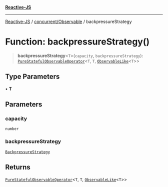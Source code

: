 [**Reactive-JS**](../../../README.md)

***

[Reactive-JS](../../../README.md) / [concurrent/Observable](../README.md) / backpressureStrategy

# Function: backpressureStrategy()

> **backpressureStrategy**\<`T`\>(`capacity`, `backpressureStrategy`): [`PureStatefulObservableOperator`](../type-aliases/PureStatefulObservableOperator.md)\<`T`, `T`, [`ObservableLike`](../../interfaces/ObservableLike.md)\<`T`\>\>

## Type Parameters

• **T**

## Parameters

### capacity

`number`

### backpressureStrategy

[`BackpressureStrategy`](../../../utils/type-aliases/BackpressureStrategy.md)

## Returns

[`PureStatefulObservableOperator`](../type-aliases/PureStatefulObservableOperator.md)\<`T`, `T`, [`ObservableLike`](../../interfaces/ObservableLike.md)\<`T`\>\>
